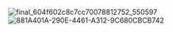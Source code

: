 ![final_604f602c8c7cc70078812752_550597](https://user-images.githubusercontent.com/78216950/111160742-c56cb800-8570-11eb-9c0c-f7cef98ac47b.gif)
![881A401A-290E-4461-A312-9C680CBCB742](https://user-images.githubusercontent.com/78216950/111315708-03351380-8639-11eb-9af2-6cbcc185ad04.gif)
